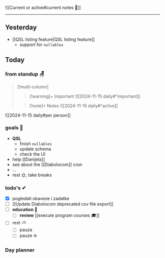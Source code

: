 
![[Current or active#current notes 📓]]

---
## Yesterday
- [[QSL listing feature|QSL listing feature]] 
	- support for `nullables`

## Today

### from standup 🪑

> [!multi-column]
>> [!warning]+ Important
>> ![[2024-11-15 daily#^important]]
>
>> [!note]+ Notes
>> ![[2024-11-15 daily#^active]]

![[2024-11-15 daily#per person]]

### goals 🏴
- **QSL**
	- finish `nullables`
	- update schema
	- check the UI
- help [[Danijela]]
- see about the [[Diabolocom]] cron
- ...
- rest 🌞, take breaks

### todo's ✔
- [x] pogledati  obaveze i zadatke
- [ ] [[Update Diabolocom deprecated csv file export]]
- [ ] **education 🎒**
	- [ ] **review** [[execute program courses 🎓]]
- [ ] rest ⛅
	- [ ] pauza
	- [ ] pauze ☕

### Day planner